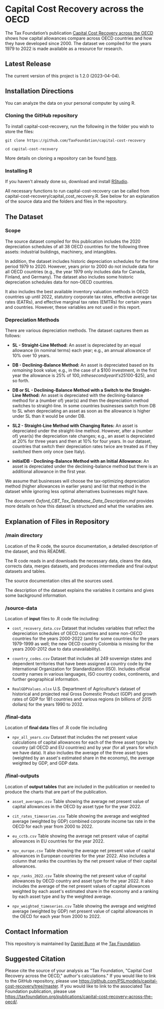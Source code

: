 # Capital Cost Recovery across the OECD

The Tax Foundation’s publication [Capital Cost Recovery across the OECD](https://taxfoundation.org/publications/capital-cost-recovery-across-the-oecd/) shows how capital allowances compare across OECD countries and how they have developed since 2000. The dataset we compiled for the years 1979 to 2022 is made available as a resource for research.

## Latest Release
The current version of this project is 1.2.0 (2023-04-04).

## Installation Directions
You can analyze the data on your personal computer by using R.

### Cloning the GitHub repository
To install capital-cost-recovery, run the following in the folder you wish to store the files:

```git clone https://github.com/TaxFoundation/capital-cost-recovery```

```cd capital-cost-recovery```

More details on cloning a repository can be found [here](https://docs.github.com/en/github/creating-cloning-and-archiving-repositories/cloning-a-repository-from-github/cloning-a-repository).

### Installing R
If you haven't already done so, download and install [RStudio](https://www.rstudio.com/products/rstudio/).

All necessary functions to run capital-cost-recovery can be called from capital-cost-recovery/capital_cost_recovery.R. See below for an explanation of the source data and the folders and files in the repository.


## The Dataset

### Scope
The source dataset compiled for this publication includes the 2020 depreciation schedules of all 38 OECD countries for the following three assets: industrial buildings, machinery, and intangibles.

In addition, the dataset includes historic depreciation schedules for the time period 1979 to 2020. However, years prior to 2000 do not include data for all OECD countries (e.g., the year 1979 only includes data for Canada, Finland, and Germany). The dataset also includes some historic depreciation schedules data for non-OECD countries.

It also includes the best available inventory valuation methods in OECD countries up until 2022, statutory corporate tax rates, effective average tax rates (EATRs), and effective marginal tax rates (EMTRs) for certain years and countries. However, these variables are not used in this report.


### Depreciation Methods

There are various depreciation methods. The dataset captures them as follows:

- **SL - Straight-Line Method:** An asset is depreciated by an equal allowance (in nominal terms) each year; e.g., an annual allowance of 10% over 10 years.

* **DB - Declining-Balance Method:** An asset is depreciated based on its _remaining_ book value; e.g., in the case of a $100 investment, in the first year the allowance is 25% of $100, in the second year it's 25% of ($100-$25), and so forth.

* **DB or SL - Declining-Balance Method with a Switch to the Straight-Line Method:** An asset is depreciated with the declining-balance method for a (number of) year(s) and then the depreciation method switches to straight-line. In some countries businesses switch from DB to SL when depreciating an asset as soon as the allowance is higher under SL than it would be under DB.

* **SL2 - Straight-Line Method with Changing Rates:** An asset is depreciated under the straight-line method. However, after a (number of) year(s) the depreciation rate changes; e.g., an asset is depreciated at 20% for three years and then at 10% for four years. In our dataset, countries that switch their depreciation rates twice are treated as if they switched them only once (see Italy).

* **initialDB - Declining-Balance Method with an Initial Allowance:** An asset is depreciated under the declining-balance method but there is an additional allowance in the first year.


We assume that businesses will choose the tax-optimizing depreciation method (higher allowances in earlier years) and list that method in the dataset while ignoring less optimal alternatives businesses might have.

The document *Oxford_CBT_Tax_Database_Data_Description.md* provides more details on how this dataset is structured and what the variables are.



## Explanation of Files in Repository

### /main directory

Location of the R code, the source documentation, a detailed description of the dataset, and this README.

The R code reads in and downloads the necessary data, cleans the data, corrects data, merges datasets, and produces intermediate and final output datasets and tables.

The source documentation cites all the sources used.

The description of the dataset explains the variables it contains and gives some background information.


### /source-data

Location of **input** files to .R code file including:

- `cost_recovery_data.csv` Dataset that includes variables that reflect the depreciation schedules of OECD countries and some non-OECD countries for the years 2000-2022 (and for some countries for the years 1979-1999 as well; the new OECD country Colombia is missing for the years 2000-2012 due to data unavailability).

- `country_codes.csv` Dataset that includes all 249 sovereign states and dependent territories that have been assigned a country code by the International Organization for Standardization (ISO). Includes official country names in various languages, ISO country codes, continents, and further geographical information.

- `RealGDPValues.xlsx` U.S. Department of Agriculture's dataset of historical and projected real Gross Domestic Product (GDP) and growth rates of GDP for 181 countries and various regions (in billions of 2015 dollars) for the years 1990 to 2032.


### /final-data
Location of **final data** files of .R code file including

- `npv_all_years.csv` Dataset that includes the net present value calculations of capital allowances for each of the three asset types by country (all OECD and EU countries) and by year (for all years for which we have data). It also includes the average of the three asset types (weighted by an asset's estimated share in the economy), the average weighted by GDP, and GDP data.


### /final-outputs
Location of **output tables** that are included in the publication or needed to produce the charts that are part of the publication.

- `asset_averages.csv` Table showing the average net present value of capital allowances in the OECD by asset type for the year 2022.

- `cit_rates_timeseries.csv` Table showing the average and weighted average (weighted by GDP) combined corporate income tax rate in the OECD for each year from 2000 to 2022.

- `eu_cctb.csv` Table showing the average net present value of capital allowances in EU countries for the year 2022.

- `npv_europe.csv` Table showing the average net present value of capital allowances in European countries for the year 2022. Also includes a column that ranks the countries by the net present value of their capital allowances.

- `npv_ranks_2022.csv` Table showing the net present value of capital allowances by OECD country and asset type for the year 2022. It also includes the average of the net present values of capital allowances weighted by each asset's estimated share in the economy and a ranking by each asset type and by the weighted average.

- `npv_weighted_timeseries.csv` Table showing the average and weighted average (weighted by GDP) net present value of capital allowances in the OECD for each year from 2000 to 2022.


## Contact Information
This repository is maintained by [Daniel Bunn](mailto:dbunn@taxfoundation.org) at the [Tax Foundation](https://taxfoundation.org).


## Suggested Citation
Please cite the source of your analysis as "Tax Foundation, "Capital Cost Recovery across the OECD," author's calculations." If you would like to link to the GitHub repository, please use https://github.com/PSLmodels/capital-cost-recovery/tree/master. If you would like to link to the associated Tax Foundation publication, please use https://taxfoundation.org/publications/capital-cost-recovery-across-the-oecd/. 
